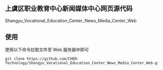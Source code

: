 ## 上虞区职业教育中心新闻媒体中心网页源代码

Shangyu_Vocational_Education_Center_News_Media_Center_Web

## 使用

使用以下命令拉取文件至 Web 服务器中即可

    git clone https://github.com/CHEN-Technology/Shangyu_Vocational_Education_Center_News_Media_Center_Web.git
